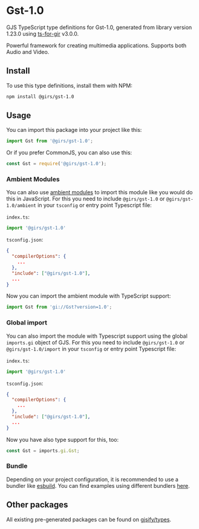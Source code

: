 
# Gst-1.0

GJS TypeScript type definitions for Gst-1.0, generated from library version 1.23.0 using [ts-for-gir](https://github.com/gjsify/ts-for-gir) v3.0.0.

Powerful framework for creating multimedia applications. Supports both Audio and Video.

## Install

To use this type definitions, install them with NPM:
```bash
npm install @girs/gst-1.0
```

## Usage

You can import this package into your project like this:
```ts
import Gst from '@girs/gst-1.0';
```

Or if you prefer CommonJS, you can also use this:
```ts
const Gst = require('@girs/gst-1.0');
```

### Ambient Modules

You can also use [ambient modules](https://github.com/gjsify/ts-for-gir/tree/main/packages/cli#ambient-modules) to import this module like you would do this in JavaScript.
For this you need to include `@girs/gst-1.0` or `@girs/gst-1.0/ambient` in your `tsconfig` or entry point Typescript file:

`index.ts`:
```ts
import '@girs/gst-1.0'
```

`tsconfig.json`:
```json
{
  "compilerOptions": {
    ...
  },
  "include": ["@girs/gst-1.0"],
  ...
}
```

Now you can import the ambient module with TypeScript support: 

```ts
import Gst from 'gi://Gst?version=1.0';
```

### Global import

You can also import the module with Typescript support using the global `imports.gi` object of GJS.
For this you need to include `@girs/gst-1.0` or `@girs/gst-1.0/import` in your `tsconfig` or entry point Typescript file:

`index.ts`:
```ts
import '@girs/gst-1.0'
```

`tsconfig.json`:
```json
{
  "compilerOptions": {
    ...
  },
  "include": ["@girs/gst-1.0"],
  ...
}
```

Now you have also type support for this, too:

```ts
const Gst = imports.gi.Gst;
```

### Bundle

Depending on your project configuration, it is recommended to use a bundler like [esbuild](https://esbuild.github.io/). You can find examples using different bundlers [here](https://github.com/gjsify/ts-for-gir/tree/main/examples).

## Other packages

All existing pre-generated packages can be found on [gjsify/types](https://github.com/gjsify/types).

